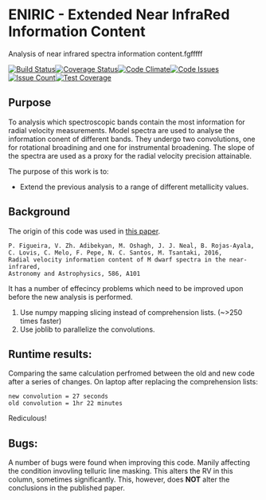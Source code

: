 # ENIRIC - Extended Near InfraRed Information Content
Analysis of near infrared spectra information content.fgfffff

[![Build Status](https://travis-ci.org/jason-neal/eniric.svg?branch=master)](https://travis-ci.org/jason-neal/eniric)[![Coverage Status](https://coveralls.io/repos/github/jason-neal/eniric/badge.svg?branch=master)](https://coveralls.io/github/jason-neal/eniric?branch=master)[![Code Climate](https://codeclimate.com/github/jason-neal/eniric/badges/gpa.svg)](https://codeclimate.com/github/jason-neal/eniric)[![Code Issues](https://www.quantifiedcode.com/api/v1/project/3ed0e4393e4c40498f882855a77636c7/badge.svg)](https://www.quantifiedcode.com/app/project/3ed0e4393e4c40498f882855a77636c7)[![Issue Count](https://codeclimate.com/github/jason-neal/eniric/badges/issue_count.svg)](https://codeclimate.com/github/jason-neal/eniric)[![Test Coverage](https://codeclimate.com/github/jason-neal/eniric/badges/coverage.svg)](https://codeclimate.com/github/jason-neal/eniric/coverage)

## Purpose
To analysis which spectroscopic bands contain the most information for radial velocity measurements. 
Model spectra are used to analyse the information conent of different bands.
They undergo two convolutions, one for rotational broadining and one for instrumental broadening.
The slope of the spectra are used as a proxy for the radial velocity precision attainable.

The purpose of this work is to:
- Extend the previous analysis to a range of different metallicity values.


## Background
The origin of this code was used in [this paper](https://arxiv.org/abs/1511.07468).
    
    P. Figueira, V. Zh. Adibekyan, M. Oshagh, J. J. Neal, B. Rojas-Ayala, C. Lovis, C. Melo, F. Pepe, N. C. Santos, M. Tsantaki, 2016,
    Radial velocity information content of M dwarf spectra in the near-infrared,
    Astronomy and Astrophysics, 586, A101

It has a number of effecincy problems which need to be improved upon before the new analysis is performed.

1) Use numpy mapping slicing instead of comprehension lists.  (~>250 times faster)
2) Use joblib to parallelize the convolutions.


## Runtime results:
Comparing the same calculation perfromed between the old and new code after a series of changes.
On laptop after replacing the comprehension lists:

    new convolution = 27 seconds
    old convolution = 1hr 22 minutes
Rediculous!


## Bugs:
A number of bugs were found when improving this code. Manily affecting the condition invovling telluric line masking. This alters the RV in this column, sometimes significantly. This, however, does **NOT** alter the conclusions in the published paper. 
